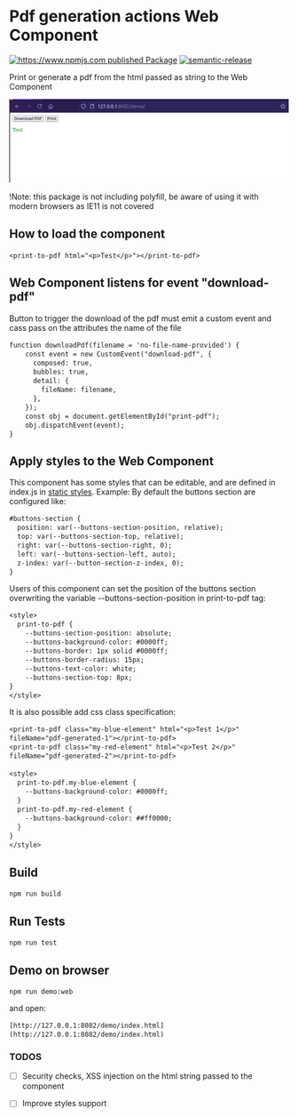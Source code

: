 # Pdf generation actions Web Component

[![https://www.npmjs.com published Package](https://github.com/TIGNUM/pdf-generation-actions-web-component/actions/workflows/release-package.yml/badge.svg)](https://github.com/TIGNUM/pdf-generation-actions-web-component/actions/workflows/release-package.yml) [![semantic-release](https://img.shields.io/badge/%20%20%F0%9F%93%A6%F0%9F%9A%80-semantic--release-e10079.svg)](https://github.com/semantic-release/semantic-release)

Print or generate a pdf from the html passed as string to the Web Component

![Image of the Web Component](./demo/screenshot-component.png)

!Note: this package is not including polyfill, be aware of using it with modern browsers as IE11 is not covered

## How to load the component

    <print-to-pdf html="<p>Test</p>"></print-to-pdf>

## Web Component listens for event "download-pdf"

Button to trigger the download of the pdf must emit a custom event and cass pass on the attributes the name of the file

    function downloadPdf(filename = 'no-file-name-provided') {
        const event = new CustomEvent("download-pdf", {
          composed: true,
          bubbles: true,
          detail: {
            fileName: filename,
          },
        });
        const obj = document.getElementById("print-pdf");
        obj.dispatchEvent(event);
    }

## Apply styles to the Web Component

This component has some styles that can be editable, and are defined in index.js in [static styles](https://github.com/TIGNUM/pdf-generation-actions-web-component/blob/main/index.js).
Example: By default the buttons section are configured like:

    #buttons-section {
      position: var(--buttons-section-position, relative);
      top: var(--buttons-section-top, relative);
      right: var(--buttons-section-right, 0);
      left: var(--buttons-section-left, auto);
      z-index: var(--button-section-z-index, 0);
    }

Users of this component can set the position of the buttons section overwriting the variable --buttons-section-position in print-to-pdf tag:

    <style>
      print-to-pdf {
        --buttons-section-position: absolute;
        --buttons-background-color: #0000ff;
        --buttons-border: 1px solid #0000ff;
        --buttons-border-radius: 15px;
        --buttons-text-color: white;
        --buttons-section-top: 8px;
    }
    </style>

It is also possible add css class specification:

    <print-to-pdf class="my-blue-element" html="<p>Test 1</p>" fileName="pdf-generated-1"></print-to-pdf>
    <print-to-pdf class="my-red-element" html="<p>Test 2</p>" fileName="pdf-generated-2"></print-to-pdf>

    <style>
      print-to-pdf.my-blue-element {
        --buttons-background-color: #0000ff;
      }
      print-to-pdf.my-red-element {
        --buttons-background-color: ##ff0000;
      }
    }
    </style>


## Build

    npm run build


## Run Tests

    npm run test  

## Demo on browser

    npm run demo:web

and open:

    [http://127.0.0.1:8082/demo/index.html](http://127.0.0.1:8082/demo/index.html)

### TODOS

- [ ] Security checks, XSS injection on the html string passed to the component

- [ ] Improve styles support
